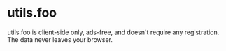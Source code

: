 # utils.foo

utils.foo is client-side only, ads-free, and doesn't require any registration. The data never leaves your browser.
